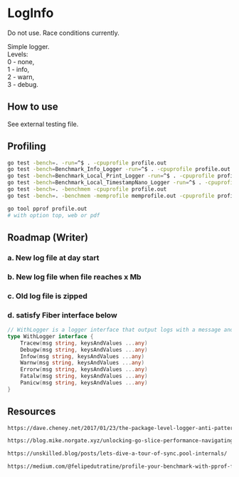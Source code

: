 # LogInfo

Do not use. Race conditions currently.

Simple logger.  
Levels:  
0 - none,  
1 - info,  
2 - warn,  
3 - debug.

## How to use

See external testing file.

## Profiling

```sh
go test -bench=. -run=^$ . -cpuprofile profile.out
go test -bench=Benchmark_Info_Logger -run=^$ . -cpuprofile profile.out
go test -bench=Benchmark_Local_Print_Logger -run=^$ . -cpuprofile profile.out
go test -bench=Benchmark_Local_TimestampNano_Logger -run=^$ . -cpuprofile profile.out
go test -bench=. -benchmem -cpuprofile profile.out
go test -bench=. -benchmem -memprofile memprofile.out -cpuprofile profile.out

go tool pprof profile.out
# with option top, web or pdf
```

## Roadmap (Writer)

### a. New log file at day start

### b. New log file when file reaches x Mb

### c. Old log file is zipped

### d. satisfy Fiber interface below

```go
// WithLogger is a logger interface that output logs with a message and key-value pairs.
type WithLogger interface {
	Tracew(msg string, keysAndValues ...any)
	Debugw(msg string, keysAndValues ...any)
	Infow(msg string, keysAndValues ...any)
	Warnw(msg string, keysAndValues ...any)
	Errorw(msg string, keysAndValues ...any)
	Fatalw(msg string, keysAndValues ...any)
	Panicw(msg string, keysAndValues ...any)
}
```

## Resources

```html
https://dave.cheney.net/2017/01/23/the-package-level-logger-anti-pattern

https://blog.mike.norgate.xyz/unlocking-go-slice-performance-navigating-sync-pool-for-enhanced-efficiency-7cb63b0b453e

https://unskilled.blog/posts/lets-dive-a-tour-of-sync.pool-internals/

https://medium.com/@felipedutratine/profile-your-benchmark-with-pprof-fb7070ee1a94
```
